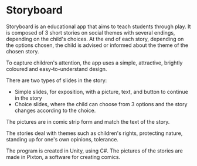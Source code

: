 # Storyboard

Storyboard is an educational app that aims to teach students through play. It is composed of 3 short stories on social themes with several endings, depending on the child's choices. At the end of each story, depending on the options chosen, the child is advised or informed about the theme of the chosen story. 

To capture children's attention, the app uses a simple, attractive, brightly coloured and easy-to-understand design.

There are two types of slides in the story:
- Simple slides, for exposition, with a picture, text, and button to continue in the story
- Choice slides, where the child can choose from 3 options and the story changes according to the choice. 

The pictures are in comic strip form and match the text of the story. 

The stories deal with themes such as children's rights, protecting nature, standing up for one's own opinions, tolerance. 

The program is created in Unity, using C#. The pictures of the stories are made in Pixton, a software for creating comics.

